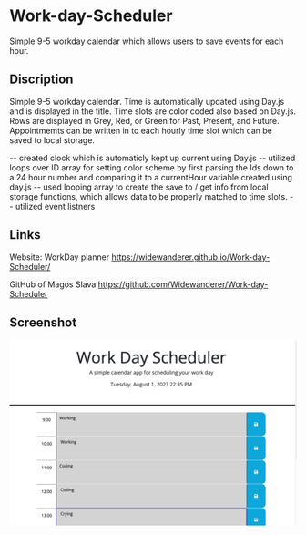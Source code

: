 # Work-day-Scheduler

Simple 9-5 workday calendar which allows users to save events for each hour.

## Discription

Simple 9-5 workday calendar. Time is automatically updated using Day.js and is displayed in the title. Time slots are color coded also based on Day.js. Rows are displayed in Grey, Red, or Green for Past, Present, and Future. Appointmemts can be written in to each hourly time slot which can be saved to local storage.

-- created clock which is automaticly kept up current using Day.js
-- utilized loops over ID array for setting color scheme by first parsing the Ids down to a 24 hour number and comparing it to a currentHour variable created using day.js
-- used looping array to create the save to / get info from local storage functions, which allows data to be properly matched to time slots.
-- utilized event listners

## Links

Website: WorkDay planner
https://widewanderer.github.io/Work-day-Scheduler/

GitHub of Magos Slava
https://github.com/Widewanderer/Work-day-Scheduler

## Screenshot

![ Website: Main](./Assets/Screenshot%202023-08-02%20at%2021.57.21.png)
